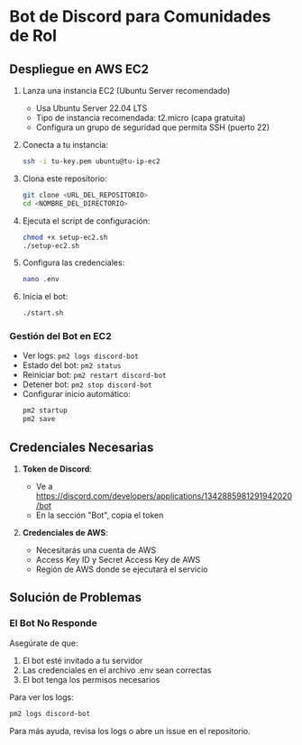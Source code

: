 # Bot de Discord para Comunidades de Rol

## Despliegue en AWS EC2
1. Lanza una instancia EC2 (Ubuntu Server recomendado)
   - Usa Ubuntu Server 22.04 LTS
   - Tipo de instancia recomendada: t2.micro (capa gratuita)
   - Configura un grupo de seguridad que permita SSH (puerto 22)

2. Conecta a tu instancia:
   ```bash
   ssh -i tu-key.pem ubuntu@tu-ip-ec2
   ```

3. Clona este repositorio:
   ```bash
   git clone <URL_DEL_REPOSITORIO>
   cd <NOMBRE_DEL_DIRECTORIO>
   ```

4. Ejecuta el script de configuración:
   ```bash
   chmod +x setup-ec2.sh
   ./setup-ec2.sh
   ```

5. Configura las credenciales:
   ```bash
   nano .env
   ```

6. Inicia el bot:
   ```bash
   ./start.sh
   ```

### Gestión del Bot en EC2
- Ver logs: `pm2 logs discord-bot`
- Estado del bot: `pm2 status`
- Reiniciar bot: `pm2 restart discord-bot`
- Detener bot: `pm2 stop discord-bot`
- Configurar inicio automático: 
  ```bash
  pm2 startup
  pm2 save
  ```

## Credenciales Necesarias
1. **Token de Discord**:
   - Ve a https://discord.com/developers/applications/1342885981291942020/bot
   - En la sección "Bot", copia el token

2. **Credenciales de AWS**:
   - Necesitarás una cuenta de AWS
   - Access Key ID y Secret Access Key de AWS
   - Región de AWS donde se ejecutará el servicio

## Solución de Problemas

### El Bot No Responde
Asegúrate de que:
1. El bot esté invitado a tu servidor
2. Las credenciales en el archivo .env sean correctas
3. El bot tenga los permisos necesarios

Para ver los logs:
```bash
pm2 logs discord-bot
```

Para más ayuda, revisa los logs o abre un issue en el repositorio.